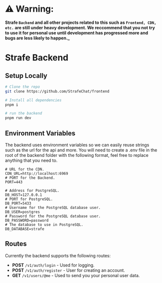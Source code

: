 # ⚠️ Warning:

**Strafe `Backend` and all other projects related to this such as `Frontend, CDN, etc.` are still under heavy development. We reccommend that you not try to use it for personal use until development has progressed more and bugs are less likely to happen.\_**

# Strafe Backend

## Setup Locally

```bash
# Clone the repo
git clone https://github.com/StrafeChat/frontend

# Install all dependencies
pnpm i

# run the backend
pnpm run dev
```

## Environment Variables

The backend uses environment variables so we can easily reuse strings such as the url for the api and more. You will need to create a .env file in the root of the backend folder with the following format, feel free to replace anything that you need to.

```dosini
# URL for the CDN.
CDN_URL=http://localhost:6969
# PORT for the Backend.
PORT=443

# Address for PostgreSQL.
DB_HOST=127.0.0.1
# PORT for PostgreSQL.
DB_PORT=5433
# Username for the PostgreSQL database user.
DB_USER=postgres
# Password for the PostgreSQL database user.
DB_PASSWORD=password
# The database to use in PostgreSQL.
DB_DATABASE=strafe
```

## Routes

Currently the backend supports the following routes:
- **POST** `/v1/auth/login` - Used for logging.
- **POST** `/v1/auth/register` - User for creating an account.
- **GET** `/v1/users/@me` - Used to send you your personal user data.